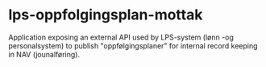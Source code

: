 # lps-oppfolgingsplan-mottak
Application exposing an external API used by LPS-system (lønn -og personalsystem) to publish
"oppfølgingsplaner" for internal record keeping in NAV (jounalføring).
